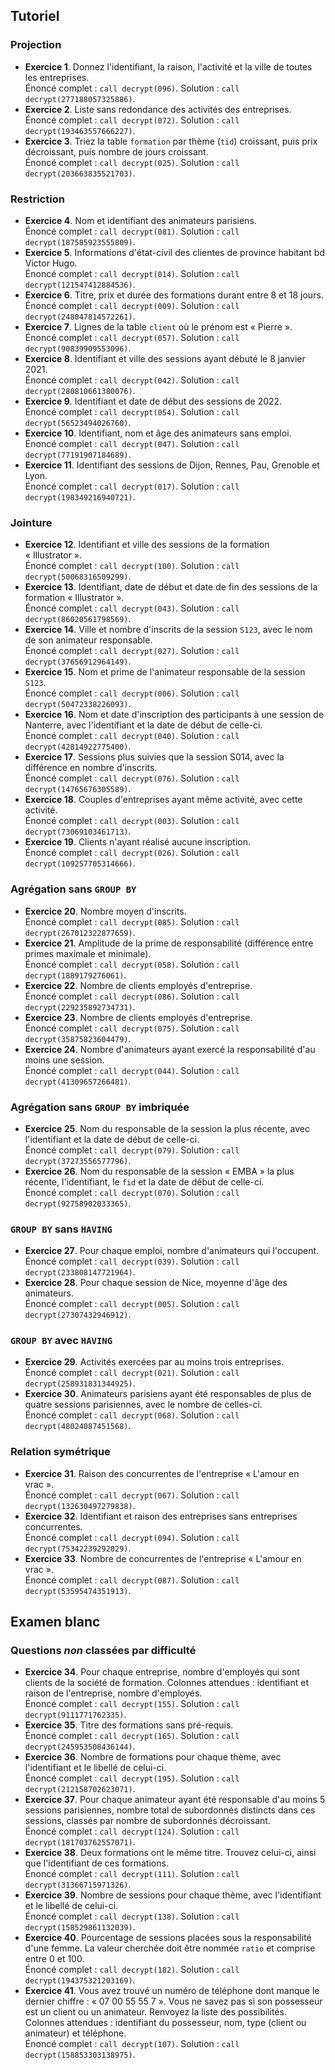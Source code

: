 
## Tutoriel
### Projection

- **Exercice 1**. Donnez l'identifiant, la raison, l'activité et la ville de toutes les entreprises.  
  Énoncé complet : `call decrypt(096)`. Solution : `call decrypt(277188057325886)`.
- **Exercice 2**. Liste sans redondance des activités des entreprises.  
  Énoncé complet : `call decrypt(072)`. Solution : `call decrypt(193463557666227)`.
- **Exercice 3**. Triez la table `formation` par thème (`tid`) croissant, puis prix décroissant, puis nombre de jours croissant.  
  Énoncé complet : `call decrypt(025)`. Solution : `call decrypt(203663835521703)`.

### Restriction

- **Exercice 4**. Nom et identifiant des animateurs parisiens.  
  Énoncé complet : `call decrypt(081)`. Solution : `call decrypt(187585923555809)`.
- **Exercice 5**. Informations d'état-civil des clientes de province habitant bd Victor Hugo.  
  Énoncé complet : `call decrypt(014)`. Solution : `call decrypt(121547412884536)`.
- **Exercice 6**. Titre, prix et durée des formations durant entre 8 et 18 jours.  
  Énoncé complet : `call decrypt(009)`. Solution : `call decrypt(248047814572261)`.
- **Exercice 7**. Lignes de la table `client` où le prénom est « Pierre ».  
  Énoncé complet : `call decrypt(057)`. Solution : `call decrypt(90839909553096)`.
- **Exercice 8**. Identifiant et ville des sessions ayant débuté le 8 janvier 2021.  
  Énoncé complet : `call decrypt(042)`. Solution : `call decrypt(280810661380076)`.
- **Exercice 9**. Identifiant et date de début des sessions de 2022.  
  Énoncé complet : `call decrypt(054)`. Solution : `call decrypt(56523494026760)`.
- **Exercice 10**. Identifiant, nom et âge des animateurs sans emploi.  
  Énoncé complet : `call decrypt(047)`. Solution : `call decrypt(77191907184689)`.
- **Exercice 11**. Identifiant des sessions de Dijon, Rennes, Pau, Grenoble et Lyon.  
  Énoncé complet : `call decrypt(017)`. Solution : `call decrypt(198349216940721)`.

### Jointure

- **Exercice 12**. Identifiant et ville des sessions de la formation « Illustrator ».  
  Énoncé complet : `call decrypt(100)`. Solution : `call decrypt(50068316509299)`.
- **Exercice 13**. Identifiant, date de début et date de fin des sessions de la formation « Illustrator ».  
  Énoncé complet : `call decrypt(043)`. Solution : `call decrypt(86020561798569)`.
- **Exercice 14**. Ville et nombre d'inscrits de la session `S123`, avec le nom de son animateur responsable.  
  Énoncé complet : `call decrypt(027)`. Solution : `call decrypt(37656912964149)`.
- **Exercice 15**. Nom et prime de l'animateur responsable de la session `S123`.  
  Énoncé complet : `call decrypt(006)`. Solution : `call decrypt(50472338226093)`.
- **Exercice 16**. Nom et date d'inscription des participants à une session de Nanterre, avec l'identifiant et la date de début de celle-ci.  
  Énoncé complet : `call decrypt(040)`. Solution : `call decrypt(42814922775400)`.
- **Exercice 17**. Sessions plus suivies que la session S014, avec la différence en nombre d'inscrits.  
  Énoncé complet : `call decrypt(076)`. Solution : `call decrypt(14765676305589)`.
- **Exercice 18**. Couples d'entreprises ayant même activité, avec cette activité.  
  Énoncé complet : `call decrypt(003)`. Solution : `call decrypt(73069103461713)`.
- **Exercice 19**. Clients n'ayant réalisé aucune inscription.  
  Énoncé complet : `call decrypt(026)`. Solution : `call decrypt(109257705314666)`.

### Agrégation sans `GROUP BY`

- **Exercice 20**. Nombre moyen d'inscrits.  
  Énoncé complet : `call decrypt(085)`. Solution : `call decrypt(267012322877659)`.
- **Exercice 21**. Amplitude de la prime de responsabilité (différence entre primes maximale et minimale).  
  Énoncé complet : `call decrypt(058)`. Solution : `call decrypt(1889179276061)`.
- **Exercice 22**. Nombre de clients employés d'entreprise.  
  Énoncé complet : `call decrypt(086)`. Solution : `call decrypt(229235892734731)`.
- **Exercice 23**. Nombre de clients employés d'entreprise.  
  Énoncé complet : `call decrypt(075)`. Solution : `call decrypt(35875823604479)`.
- **Exercice 24**. Nombre d'animateurs ayant exercé la responsabilité d'au moins une session.  
  Énoncé complet : `call decrypt(044)`. Solution : `call decrypt(41309657266481)`.

### Agrégation sans `GROUP BY` imbriquée

- **Exercice 25**. Nom du responsable de la session la plus récente, avec l'identifiant et la date de début de celle-ci.  
  Énoncé complet : `call decrypt(079)`. Solution : `call decrypt(37273556577796)`.
- **Exercice 26**. Nom du responsable de la session « EMBA » la plus récente, l'identifiant, le `fid` et la date de début de celle-ci.  
  Énoncé complet : `call decrypt(070)`. Solution : `call decrypt(92758902033365)`.

###  `GROUP BY` sans `HAVING`

- **Exercice 27**. Pour chaque emploi, nombre d'animateurs qui l'occupent.  
  Énoncé complet : `call decrypt(039)`. Solution : `call decrypt(233808147721964)`.
- **Exercice 28**. Pour chaque session de Nice, moyenne d'âge des animateurs.  
  Énoncé complet : `call decrypt(005)`. Solution : `call decrypt(27307432946912)`.

### `GROUP BY` avec `HAVING`

- **Exercice 29**. Activités exercées par au moins trois entreprises.  
  Énoncé complet : `call decrypt(021)`. Solution : `call decrypt(258931831344925)`.
- **Exercice 30**. Animateurs parisiens ayant été responsables de plus de quatre sessions parisiennes, avec le nombre de celles-ci.  
  Énoncé complet : `call decrypt(068)`. Solution : `call decrypt(48024087451568)`.

### Relation symétrique

- **Exercice 31**. Raison des concurrentes de l'entreprise « L'amour en vrac ».  
  Énoncé complet : `call decrypt(067)`. Solution : `call decrypt(132630497279838)`.
- **Exercice 32**. Identifiant et raison des entreprises sans entreprises concurrentes.  
  Énoncé complet : `call decrypt(094)`. Solution : `call decrypt(75342239292029)`.
- **Exercice 33**. Nombre de concurrentes de l'entreprise « L'amour en vrac ».  
  Énoncé complet : `call decrypt(087)`. Solution : `call decrypt(53595474351913)`.

## Examen blanc
### Questions _non_ classées par difficulté

- **Exercice 34**. Pour chaque entreprise, nombre d'employés qui sont clients de la société de formation. Colonnes attendues : identifiant et raison de l'entreprise, nombre d'employés.  
  Énoncé complet : `call decrypt(155)`. Solution : `call decrypt(9111771762335)`.
- **Exercice 35**. Titre des formations sans pré-requis.  
  Énoncé complet : `call decrypt(165)`. Solution : `call decrypt(245953508436144)`.
- **Exercice 36**. Nombre de formations pour chaque thème, avec l'identifiant et le libellé de celui-ci.  
  Énoncé complet : `call decrypt(195)`. Solution : `call decrypt(212158702623071)`.
- **Exercice 37**. Pour chaque animateur ayant été responsable d'au moins 5 sessions parisiennes, nombre total de subordonnés distincts dans ces sessions, classés par nombre de subordonnés décroissant.  
  Énoncé complet : `call decrypt(124)`. Solution : `call decrypt(181703762557071)`.
- **Exercice 38**. Deux formations ont le même titre. Trouvez celui-ci, ainsi que l'identifiant de ces formations.  
  Énoncé complet : `call decrypt(111)`. Solution : `call decrypt(31366715971326)`.
- **Exercice 39**. Nombre de sessions pour chaque thème, avec l'identifiant et le libellé de celui-ci.  
  Énoncé complet : `call decrypt(138)`. Solution : `call decrypt(158529861132039)`.
- **Exercice 40**. Pourcentage de sessions placées sous la responsabilité d'une femme. La valeur cherchée doit être nommée `ratio` et comprise entre 0 et 100.  
  Énoncé complet : `call decrypt(182)`. Solution : `call decrypt(194375321203169)`.
- **Exercice 41**. Vous avez trouvé un numéro de téléphone dont manque le dernier chiffre : « 07 00 55 55 7 ». Vous ne savez pas si son possesseur est un client ou un animateur. Renvoyez la liste des possibilités. Colonnes attendues : identifiant du possesseur, nom, type (client ou animateur) et téléphone.  
  Énoncé complet : `call decrypt(107)`. Solution : `call decrypt(158853303138975)`.
